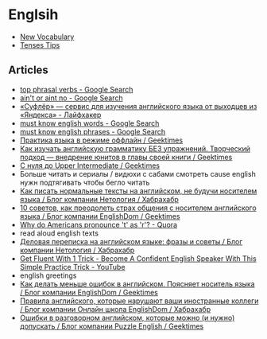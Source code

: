 # Englsih
- [New Vocabulary](vocab.md)
- [Tenses Tips](tenses-tips.md)

## Articles
- [top phrasal verbs - Google Search](https://www.google.com/search?q=top+phrasal+verbs)
- [ain't or aint no - Google Search](https://www.google.ru/search?q=ain't+or+aint+no)
- [«Суфлёр» — сервис для изучения английского языка от выходцев из «Яндекса» - Лайфхакер](https://lifehacker.ru/2016/09/07/suflyor/)
- [must know english words - Google Search](https://www.google.com/search?q=must+know+english+words)
- [must know english phrases - Google Search](https://www.google.com/search?q=must+know+english+phrases)
- [Практика языка в режиме оффлайн / Geektimes](https://geektimes.ru/post/287034/)
- [Как изучать английскую грамматику БЕЗ упражнений. Творческий подход — внедрение юнитов в главы своей книги / Geektimes](https://geektimes.ru/post/285018/)
- [С нуля до Upper Intermediate / Geektimes](https://geektimes.ru/post/285986/)
- Больше читать и сериалы / видюхи с сабами смотреть cause english нужн подтягивать чтобы бегло читать
- [Как писать нормальные тексты на английском, не будучи носителем языка / Блог компании Нетология / Хабрахабр](https://habrahabr.ru/company/netologyru/blog/335836/)
- [10 советов, как преодолеть страх общения с носителем английского языка / Блог компании EnglishDom / Geektimes](https://geektimes.ru/company/englishdom/blog/293347/)
- [Why do Americans pronounce 't' as 'r'? - Quora](https://www.quora.com/Why-do-Americans-pronounce-t-as-r)
- read aloud english texts
- [Деловая переписка на английском языке: фразы и советы / Блог компании Нетология / Хабрахабр](https://habrahabr.ru/company/netologyru/blog/340358/)
- [Get Fluent With 1 Trick - Become A Confident English Speaker With This Simple Practice Trick - YouTube](https://www.youtube.com/watch?v=l96V7dQtq9E)
- english greetings
- [Как делать меньше ошибок в английском. Поясняет носитель языка / Блог компании EnglishDom / Geektimes](https://geektimes.ru/company/englishdom/blog/294923/)
- [Правила английского, которые нарушают ваши иностранные коллеги / Блог компании Онлайн школа EnglishDom / Хабрахабр](https://habrahabr.ru/company/englishdom/blog/341954/)
- [Ошибки в разговорном английском, которые можно (и нужно) допускать / Блог компании Puzzle English / Geektimes](https://geektimes.ru/company/puzzleenglish/blog/295499/)
